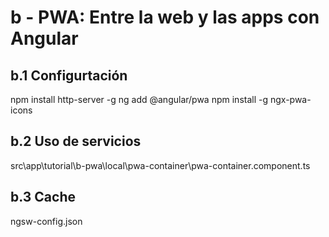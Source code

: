# b - PWA: Entre la web y las apps con Angular

## b.1 Configurtación
npm install http-server -g
ng add @angular/pwa
npm install -g ngx-pwa-icons

## b.2 Uso de servicios
src\app\tutorial\b-pwa\local\pwa-container\pwa-container.component.ts

## b.3 Cache
ngsw-config.json